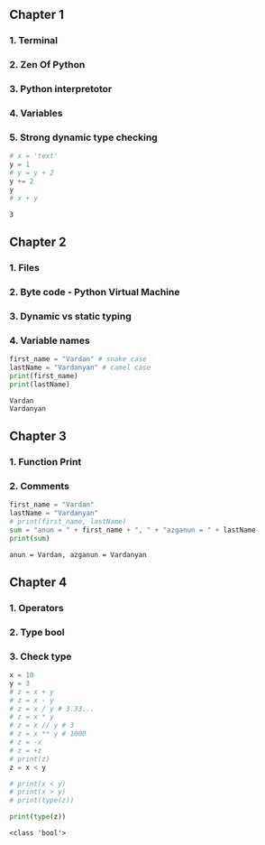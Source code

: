 ## Chapter 1
### 1. Terminal
### 2. Zen Of Python
### 3. Python interpretotor
### 4. Variables
### 5. Strong dynamic type checking


```python
# x = 'text'
y = 1
# y = y + 2
y += 2 
y
# x + y
```




    3



## Chapter 2
### 1. Files
### 2. Byte code - Python Virtual Machine
### 3. Dynamic vs static typing
### 4. Variable names


```python
first_name = "Vardan" # snake case
lastName = "Vardanyan" # camel case
print(first_name)
print(lastName)

```

    Vardan
    Vardanyan


## Chapter 3
### 1. Function Print
### 2. Comments


```python
first_name = "Vardan"
lastName = "Vardanyan"
# print(first_name, lastName) 
sum = "anun = " + first_name + ", " + "azganun = " + lastName
print(sum)

```

    anun = Vardan, azganun = Vardanyan


## Chapter 4
### 1. Operators
### 2. Type bool
### 3. Check type


```python
x = 10
y = 3
# z = x + y 
# z = x - y 
# z = x / y # 3.33...
# z = x * y
# z = x // y # 3
# z = x ** y # 1000
# z = -x 
# z = +z
# print(z)
z = x < y

# print(x < y)
# print(x > y)
# print(type(z))

print(type(z))
```

    <class 'bool'>

